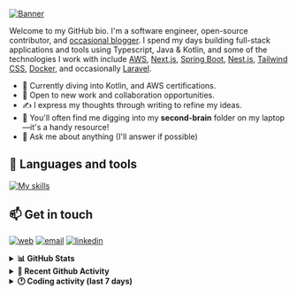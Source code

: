 [![Banner](https://raw.githubusercontent.com/wilfriedago/wilfriedago/main/assets/1.png)][website]

Welcome to my GitHub bio. I'm a software engineer, open-source contributor, and [occasional blogger][blog]. I spend my days building full-stack applications and tools using Typescript, Java & Kotlin, and some of the technologies I work with include [AWS](https://aws.amazon.com/fr/), [Next.js](https://nextjs.org/), [Spring Boot](https://spring.io/projects/spring-boot), [Nest.js](https://nestjs.com/), [Tailwind CSS](https://github.com/tailwindlabs/tailwindcss), [Docker](https://www.docker.com/), and occasionally [Laravel](https://laravel.com/).

- 🔭 Currently diving into Kotlin, and AWS certifications.
- 👯 Open to new work and collaboration opportunities.
- ✍️ I express my thoughts through writing to refine my ideas.
- 🧠 You'll often find me digging into my **second-brain** folder on my laptop—it's a handy resource!
- 💬 Ask me about anything (I'll answer if possible)

## 🎨 Languages and tools

[![My skills](https://skillicons.dev/icons?i=typescript,js,nodejs,nest,java,kotlin,spring,python,fastapi,django,aws,docker,vscode,idea,tailwind&perline=15)](https://wilfriedago.dev/about#skills)

## 📫 Get in touch
[![web](https://img.shields.io/badge/WEBSITE-12100E?logo=google-earth&color=282A36)][website]
[![email](https://img.shields.io/badge/MAIL-12100E?logo=mailgun&color=282A36)][mail]
[![linkedin](https://img.shields.io/badge/LINKEDIN-12100E?logo=linkedin&color=282A36)][linkedin]


<details>
  <summary><b>📊 GitHub Stats</b></summary>
	<br/>
	<p align="left">
		<img width="49.5%" src="https://github-readme-stats.vercel.app/api?username=wilfriedago&show_icons=true&count_private=true&title_color=10b981&icon_color=10b981&theme=react&hide_border=true" />
		<img width="49.5%" src="https://streak-stats.demolab.com/?user=wilfriedago&hide_border=true&theme=react&ring=10b981&fire=fff&currStreakNum=fff&sideLabels=10b981&currStreakLabel=10b981&sideNums=fff" />
	</p>
</details>

<details>
  <summary><b>📅 Recent Github Activity</b></summary>
	<br>

<!--RECENT_ACTIVITY:last_update-->
Last Updated: Wednesday, April 16th, 2025, 4:19:02 AM
<!--RECENT_ACTIVITY:last_update_end-->

<!--RECENT_ACTIVITY:start-->
1. ⭐ Starred [jellydn/zed-101-setup](https://github.com/jellydn/zed-101-setup)<br>
2. ⬆️ Pushed 10 commit(s) to [thewlabs/eslint-config](https://github.com/thewlabs/eslint-config)<br>
3. ⭐ Starred [punkpeye/awesome-mcp-servers](https://github.com/punkpeye/awesome-mcp-servers)<br>
4. ⭐ Starred [github/github-mcp-server](https://github.com/github/github-mcp-server)<br>
5. ⬆️ Pushed 1 commit(s) to [wilfriedago/dotfiles](https://github.com/wilfriedago/dotfiles)<br>
<!--RECENT_ACTIVITY:end-->
</details>

<details>
  <summary><b>🕐 Coding activity (last 7 days)</b></summary>
	<br>

<!--START_SECTION:waka-->

```python
Total Time: 32 hrs 27 mins

Java                     11 hrs 37 mins  █████████░░░░░░░░░░░░░░░░   35.69 %
Dart                     4 hrs 36 mins   ███▓░░░░░░░░░░░░░░░░░░░░░   14.14 %
TypeScript               4 hrs 11 mins   ███▒░░░░░░░░░░░░░░░░░░░░░   12.86 %
SQL                      3 hrs 32 mins   ██▓░░░░░░░░░░░░░░░░░░░░░░   10.89 %
JavaScript               1 hr 29 mins    █░░░░░░░░░░░░░░░░░░░░░░░░   04.59 %
CSS                      51 mins         ▓░░░░░░░░░░░░░░░░░░░░░░░░   02.63 %
XML                      28 mins         ▒░░░░░░░░░░░░░░░░░░░░░░░░   01.45 %
```

<!--END_SECTION:waka-->
</details>

[website]: https://wilfriedago.dev
[linkedin]: https://linkedin.com/in/wilfriedago
[blog]: https://wilfriedago.dev/blog
[mail]: mailto:me@wilfriedago.dev
